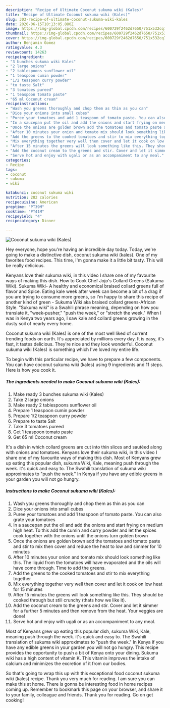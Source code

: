 ```yaml
---
description: "Recipe of Ultimate Coconut sukuma wiki (Kales)"
title: "Recipe of Ultimate Coconut sukuma wiki (Kales)"
slug: 303-recipe-of-ultimate-coconut-sukuma-wiki-kales
date: 2020-06-15T10:13:05.880Z
image: https://img-global.cpcdn.com/recipes/600729f2462d7650/751x532cq70/coconut-sukuma-wiki-kales-recipe-main-photo.jpg
thumbnail: https://img-global.cpcdn.com/recipes/600729f2462d7650/751x532cq70/coconut-sukuma-wiki-kales-recipe-main-photo.jpg
cover: https://img-global.cpcdn.com/recipes/600729f2462d7650/751x532cq70/coconut-sukuma-wiki-kales-recipe-main-photo.jpg
author: Benjamin Gomez
ratingvalue: 4.3
reviewcount: 14263
recipeingredient:
- "3 bunches sukuma wiki Kales"
- "2 large onions"
- "2 tablespoons sunflower oil"
- "1 teaspoon cumin powder"
- "1/2 teaspoon curry powder"
- "to taste Salt"
- "3 tomatoes pureed"
- "1 teaspoon tomato paste"
- "65 ml Coconut cream"
recipeinstructions:
- "Wash you greens thoroughly and chop them as thin as you can"
- "Dice your onions into small cubes"
- "Puree your tomatoes and add 1 teaspoon of tomato paste. You can also grate your tomatoes"
- "In a saucepan put the oil and add the onions and start frying on medium high heat. To this add the cumin and curry powder and let the spices cook together with the onions until the onions turn golden brown"
- "Once the onions are golden brown add the tomatoes and tomato paste and stir to mix then cover and reduce the heat to low and simmer for 10 minutes"
- "After 10 minutes your onion and tomato mix should look something like this. The liquid from the tomatoes will have evaporated and the oils will have come through. Time to add the greens."
- "Add the greens to the cooked tomatoes and stir to mix everything together"
- "Mix everything together very well then cover and let it cook on low heat for 15 minutes"
- "After 15 minutes the greens will look something like this. They should be cooked through but still crunchy (thats how we like it)."
- "Add the coconut cream to the greens and stir. Cover and let it simmer for a further 5 minutes and then remove from the heat. Your veggies are done!"
- "Serve hot and enjoy with ugali or as an accompaniment to any meal."
categories:
- Recipe
tags:
- coconut
- sukuma
- wiki

katakunci: coconut sukuma wiki 
nutrition: 282 calories
recipecuisine: American
preptime: "PT39M"
cooktime: "PT41M"
recipeyield: "4"
recipecategory: Dinner

---
```



![Coconut sukuma wiki (Kales)](https://img-global.cpcdn.com/recipes/600729f2462d7650/751x532cq70/coconut-sukuma-wiki-kales-recipe-main-photo.jpg)

Hey everyone, hope you're having an incredible day today. Today, we're going to make a distinctive dish, coconut sukuma wiki (kales). One of my favorites food recipes. This time, I'm gonna make it a little bit tasty. This will be really delicious.

Kenyans love their sukuma wiki, in this video I share one of my favourite ways of making this dish. How to Cook Chef Jojo&#39;s Collard Greens (Sukuma Wiki). Sukuma Wiki- A healthy and economical braised collard greens full of flavor and Spice. Eating kale week after week can become a bit of a drag if you are trying to consume more greens, so I&#39;m happy to share this recipe of another kind of green - Sukuma Wiki aka braised collard greens-African Style. &#34;Sukuma wiki&#34; is a Swahili phrase meaning, depending on how you translate it, &#34;week-pusher,&#34; &#34;push the week,&#34; or &#34;stretch the week.&#34; When I was in Kenya two years ago, I saw kale and collard greens growing in the dusty soil of nearly every home.

Coconut sukuma wiki (Kales) is one of the most well liked of current trending foods on earth. It's appreciated by millions every day. It is easy, it's fast, it tastes delicious. They're nice and they look wonderful. Coconut sukuma wiki (Kales) is something which I've loved my entire life.


To begin with this particular recipe, we have to prepare a few components. You can have coconut sukuma wiki (kales) using 9 ingredients and 11 steps. Here is how you cook it.

<!--inarticleads1-->

##### The ingredients needed to make Coconut sukuma wiki (Kales):

1. Make ready 3 bunches sukuma wiki (Kales)
1. Take 2 large onions
1. Make ready 2 tablespoons sunflower oil
1. Prepare 1 teaspoon cumin powder
1. Prepare 1/2 teaspoon curry powder
1. Prepare to taste Salt
1. Take 3 tomatoes pureed
1. Get 1 teaspoon tomato paste
1. Get 65 ml Coconut cream


It&#39;s a dish in which collard greens are cut into thin slices and sautéed along with onions and tomatoes. Kenyans love their sukuma wiki, in this video I share one of my favourite ways of making this dish. Most of Kenyans grew up eating this popular dish, sukuma Wiki, Kale, meaning push through the week. it&#39;s quick and easy to. The Swahili translation of sukuma wiki approximates to &#34;push the week.&#34; In Kenya if you have any edible greens in your garden you will not go hungry. 

<!--inarticleads2-->

##### Instructions to make Coconut sukuma wiki (Kales):

1. Wash you greens thoroughly and chop them as thin as you can
1. Dice your onions into small cubes
1. Puree your tomatoes and add 1 teaspoon of tomato paste. You can also grate your tomatoes
1. In a saucepan put the oil and add the onions and start frying on medium high heat. To this add the cumin and curry powder and let the spices cook together with the onions until the onions turn golden brown
1. Once the onions are golden brown add the tomatoes and tomato paste and stir to mix then cover and reduce the heat to low and simmer for 10 minutes
1. After 10 minutes your onion and tomato mix should look something like this. The liquid from the tomatoes will have evaporated and the oils will have come through. Time to add the greens.
1. Add the greens to the cooked tomatoes and stir to mix everything together
1. Mix everything together very well then cover and let it cook on low heat for 15 minutes
1. After 15 minutes the greens will look something like this. They should be cooked through but still crunchy (thats how we like it).
1. Add the coconut cream to the greens and stir. Cover and let it simmer for a further 5 minutes and then remove from the heat. Your veggies are done!
1. Serve hot and enjoy with ugali or as an accompaniment to any meal.


Most of Kenyans grew up eating this popular dish, sukuma Wiki, Kale, meaning push through the week. it&#39;s quick and easy to. The Swahili translation of sukuma wiki approximates to &#34;push the week.&#34; In Kenya if you have any edible greens in your garden you will not go hungry. This recipe provides the opportunity to push a bit of Kenya onto your dining. Sukuma wiki has a high content of vitamin K. This vitamin improves the intake of calcium and minimizes the excretion of it from our bodies. 

So that's going to wrap this up with this exceptional food coconut sukuma wiki (kales) recipe. Thank you very much for reading. I am sure you can make this at home. There is gonna be interesting food in home recipes coming up. Remember to bookmark this page on your browser, and share it to your family, colleague and friends. Thank you for reading. Go on get cooking!
